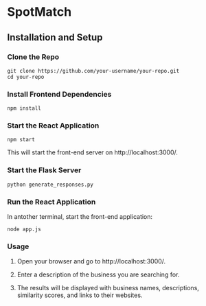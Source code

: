 # SpotMatch 

## Installation and Setup 
### Clone the Repo
```
git clone https://github.com/your-username/your-repo.git
cd your-repo
```

### Install Frontend Dependencies 
```
npm install
```

### Start the React Application
```
npm start
```
This will start the front-end server on http://localhost:3000/.

### Start the Flask Server 
```
python generate_responses.py
```

### Run the React Application
In antother terminal, start the front-end application:
```
node app.js
```
### Usage 
1. Open your browser and go to http://localhost:3000/.

2. Enter a description of the business you are searching for.

3. The results will be displayed with business names, descriptions, similarity scores, and links to their websites.




